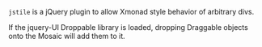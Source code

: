 `jstile` is a jQuery plugin to allow Xmonad style behavior of arbitrary divs.

If the jquery-UI Droppable library is loaded, dropping Draggable objects onto
the Mosaic will add them to it.
